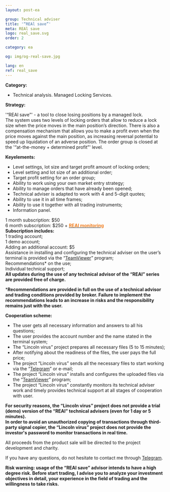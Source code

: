 ```yaml
---
layout: post-ea

group: Technical adviser
title: '“REAl save”'
meta: REAl save
logo: real_save.svg
order: 2

category: ea

og: img/og-real-save.jpg

lang: en
ref: real_save
---
```


**Category:**
  - Technical analysis. Managed Locking Services.
  
**Strategy:**

'“REAl save”' - a tool to close losing positions by a managed lock.  
The system uses two levels of locking orders that allow to reduce a lock size when the price moves in the main position’s direction. There is also a compensation mechanism that allows you to make a profit even when the price moves against the main position, as increasing reversal potential to speed up liquidation of an adverse position. The order group is closed at the '“at-the-money + determined profit”' level.

**Keyelements:**
  - Level settings, lot size and target profit amount of locking orders;
  - Level setting and lot size of an additional order;
  - Target profit setting for an order group;
  - Ability to work using your own market entry strategy;
  - Ability to manage orders that have already been opened;
  - Technical adviser is adapted to work with 4 and 5-digit quotes;
  - Ability to use it in all time frames;
  - Ability to use it together with all trading instruments;
  - Information panel.
  
 1 month subscription: $50  
  6 month subscription: $250 + **<a href="https://lincolnvirus.com/ea/real_monitoring.html" target="_blank"><span style="color:#f07e20">REAl monitoring</span></a>**  
  **Subscription includes:**  
  1 trading account;  
  1 demo account;  
  Adding an additional account: $5  
  Assistance in installing and configuring the technical adviser on the user’s terminal is provided via the “<a href="https://www.teamviewer.com/" target="_blank">TeamViewer</a>” program;  
  Recommendations* on the use;  
  Individual technical support;  
  **All updates during the use of any technical advisor of the “REAl” series are provided free of charge.**
  
  ***Recommendations are provided in full on the use of a technical advisor and trading conditions provided by broker. Failure to implement the recommendations leads to an increase in risks and the responsibility remains just with the user.**
  
  **Cooperation scheme:**
  
- The user gets all necessary information and answers to all his questions;  
- The user provides the account number and the name stated in the terminal system;  
- The “Lincoln virus” project prepares all necessary files (5 to 15 minutes);  
- After notifying about the readiness of the files, the user pays the full price;  
- The project “Lincoln virus” sends all the necessary files to start working via the “<a href="https://t.me/chutkoy" target="_blank">Telegram</a>” or e-mail;  
- The project “Lincoln virus” installs and configures the uploaded files via the “<a href="https://www.teamviewer.com/" target="_blank">TeamViewer</a>” program;  
- The project “Lincoln virus” constantly monitors its technical adviser work and timely provides technical support at all stages of cooperation with user.  

**For security reasons, the “Lincoln virus” project does not provide a trial (demo) version of the “REAl” technical advisers (even for 1 day or 5 minutes).**  
**In order to avoid an unauthorized copying of transactions through third-party signal copier, the “Lincoln virus” project does not provide the investor's password to monitor transactions in real time.**  

All proceeds from the product sale will be directed to the project development and charity.  

If you have any questions, do not hesitate to contact me through <a href="https://t.me/chutkoy" target="_blank">Telegram</a>.  

**Risk warning: usage of the “REAl save” advisor intends to have a high degree risk. Before start trading, I advise you to analyze your investment objectives in detail, your experience in the field of trading and the willingness to take risks.**
